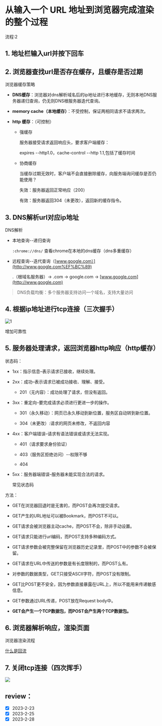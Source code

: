 # 从输入一个 URL 地址到浏览器完成渲染的整个过程

流程:2

## 1. 地址栏输入url并按下回车

## 2. 浏览器查找url是否存在**缓存**，且缓存是否过期

浏览器缓存策略

- **DNS缓存**：浏览器对dns解析域名后的ip地址进行本地缓存，无则本地DNS服务器递归查询，仍无则DNS根服务器迭代查询。

- **memory cache（本地缓存）**：不受控制，保证两相同请求不请求两次。

- **http 缓存**：（可控制）
  
  - 强缓存
    
    服务器接受请求返回响应头，要求客户端缓存：
    
    expires --http1.0，cache-control --http 1.1,包括了缓存时间
  
  - 协商缓存
    
    当缓存过期无效时，客户端不会直接删除缓存，向服务端询问缓存是否仍能使用？
    
    失效：服务器返回正常响应（200）
    
    有效：服务器返回304（未更改），返回新的缓存指令。

## 3. DNS解析url对应ip地址

DNS解析

- 本地查询--递归查询
  
  `:chrome://dns/` 查看chrome在本地的dns缓存（dns多重缓存）

- 远程查询--迭代查询（[www.google.com）](http://www.google.com%EF%BC%89)
  
  .（根域名服务器）-> .com -> google.com -> [www.google.com](http://www.google.com)

> DNS负载均衡：多个服务器支持访问一个域名，支持大量访问

## 4. 根据ip地址进行tcp连接（三次握手）

![1](https://gitee.com/rippleber/picgo/raw/master/img/202302220015599.png)

增加可靠性

## 5. 服务器处理请求，返回浏览器http响应（http缓存）

状态码：

- 1xx：指示信息–表示请求已接收，继续处理。

- 2xx：成功–表示请求已被成功接收、理解、接受。
  
  + 201（无内容）：成功处理了请求，但没有返回。

- 3xx：重定向–要完成请求必须进行更进一步的操作。
  
  + 301（永久移动）：网页已永久移动到新位置，服务区自动转到新位置。
  
  + 304（未更改）:请求的网页未修改，不返回内容

- 4xx：客户端错误–请求有语法错误或请求无法实现。
  
  + 401（请求要求身份验证）
  
  + 403（服务区拒绝访问）--权限不够
  
  + 404

- 5xx：服务器端错误–服务器未能实现合法的请求。
  
  常见状态码

方法：

- GET在浏览器回退时是无害的，而POST会再次提交请求。

- GET产生的URL地址可以被Bookmark，而POST不可以。

- GET请求会被浏览器主动cache，而POST不会，除非手动设置。

- GET请求只能进行url编码，而POST支持多种编码方式。

- GET请求参数会被完整保留在浏览器历史记录里，而POST中的参数不会被保留。

- GET请求在URL中传送的参数是有长度限制的，而POST么有。

- 对参数的数据类型，GET只接受ASCII字符，而POST没有限制。

- GET比POST更不安全，因为参数直接暴露在URL上，所以不能用来传递敏感信息。

- GET参数通过URL传递，POST放在Request body中。

- **GET会产生一个TCP数据包，而POST会产生两个TCP数据包。**

## 6. 浏览器解析响应，渲染页面

浏览器渲染流程

[什么是回流](css/%E4%BB%80%E4%B9%88%E6%98%AF%E5%9B%9E%E6%B5%81.md)

## 7. 关闭tcp连接（四次挥手）

![](https://gitee.com/rippleber/picgo/raw/master/img/202302220026901.png)

## review：

- [x] 2023-2-23
- [x] 2023-2-25
- [x] 2023-2-28
